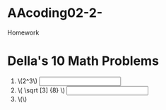 # AAcoding02-2-
Homework 
<html lang="en">
<head>
<meta charset="UTF-8">
<link rel="apple-touch-icon" type="image/png" href="https://static.codepen.io/assets/favicon/apple-touch-icon-5ae1a0698dcc2402e9712f7d01ed509a57814f994c660df9f7a952f3060705ee.png" />
<meta name="apple-mobile-web-app-title" content="CodePen">
<link rel="shortcut icon" type="image/x-icon" href="https://static.codepen.io/assets/favicon/favicon-aec34940fbc1a6e787974dcd360f2c6b63348d4b1f4e06c77743096d55480f33.ico" />
<link rel="mask-icon" type="" href="https://static.codepen.io/assets/favicon/logo-pin-8f3771b1072e3c38bd662872f6b673a722f4b3ca2421637d5596661b4e2132cc.svg" color="#111" />
<title>CodePen - AAcoding 02</title>
<style>
.correct {
  background: green;
  
}
.incorrect {
  background: red;
}
</style>
</head>
<body translate="no">
</li><script id="MathJax-script" async src="https://cdn.jsdelivr.net/npm/mathjax@3/es5/tex-mml-chtml.js"></script>
<h1> Della's 10 Math Problems </h1>
<ol>
<li> \(2^3\) <input data-correct="8" />
</li>
<li> \( \sqrt [3] {8} \) <input data-correct="2" /></li>
<li> \(\) </li>
</ol>
<script src='https://cdnjs.cloudflare.com/ajax/libs/jquery/3.4.1/jquery.min.js'></script>
<script id="rendered-js">
console.clear();

$("input").change(onChange);
function onChange(evt) {
  let correct = $(this).data("correct");
  let response = $(this).val();
  console.log(correct, response);
  if (correct == response) {
    $(this)
      .removeClass("incorrect")
      .addClass("correct");
  } else {
    $(this)
      .removeClass("correct")
      .addClass("incorrect");
  }
}
    </script>
</body>
</html>
